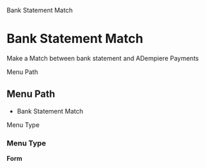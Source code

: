 
Bank Statement Match
# Bank Statement Match


Make a Match between bank statement and ADempiere Payments

Menu Path
## Menu Path



- Bank Statement Match

Menu Type
### Menu Type

**Form**

